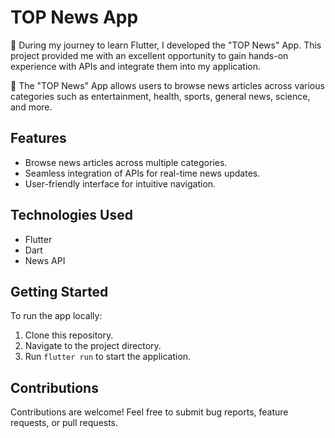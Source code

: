# TOP News App


🚀 During my journey to learn Flutter, I developed the "TOP News" App. This project provided me with an excellent opportunity to gain hands-on experience with APIs and integrate them into my application.

🔎 The "TOP News" App allows users to browse news articles across various categories such as entertainment, health, sports, general news, science, and more.

## Features

- Browse news articles across multiple categories.
- Seamless integration of APIs for real-time news updates.
- User-friendly interface for intuitive navigation.

## Technologies Used

- Flutter
- Dart
- News API

## Getting Started

To run the app locally:

1. Clone this repository.
2. Navigate to the project directory.
3. Run `flutter run` to start the application.

## Contributions

Contributions are welcome! Feel free to submit bug reports, feature requests, or pull requests.

